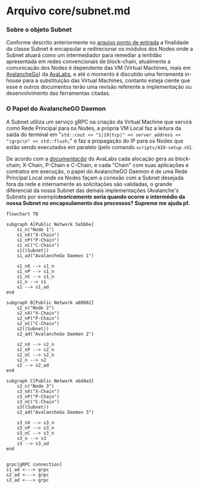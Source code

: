 # Arquivo core/subnet.md

### Sobre o objeto Subnet

Conforme descrito anteriormente no [arquivo ponto de entrada](../src/main.md) a finalidade da classe Subnet é encapsular e redirecionar os módulos dos Nodes onde a Subnet atuará como um intermediador para remediar a lentidão apresentada em redes convencionais de block-chain, atualmente a comunicação dos Nodes é dependente das VM (Virtual Machines, mais em [AvalancheGo](https://github.com/ava-labs/avalanchego/tree/master/vms)) da [AvaLabs](https://www.avalabs.org/), e até o momento é discutido uma ferramenta in-house para a substituição das Virtual Machines, contanto esteja ciente que esse e outros documentos terão uma revisão referente a implementação ou desenvolvimento das ferramentas citadas.


### O Papel do AvalancheGO Daemon

A Subnet utiliza um serviço gRPC na criação da Virtual Machine que servirá como Rede Principal para os Nodes, a própria VM Local faz a leitura da saída do terminal em "``std::cout << "1|19|tcp|" << server_address << "|grpc\n" << std::flush;``" e faz a propagação do IP para os Nodes que estão sendo executados em paralelo (pelo comando ``scripts/AIO-setup.sh``).

De acordo com a [*documentação*](https://docs.avax.network/subnets/create-a-local-subnet) do AvaLabs cada alocação gera as block-chain; X-Chain, P-Chain e C-Chain, e cada "Chain" com suas aplicações e contratos em execução, o papel do AvalancheGO Daemon é de uma Rede Principal Local onde os Nodes façam a conexão com a Subnet desejada fora da rede e internamente as solicitações são validadas, o grande diferencial da nossa Subnet das demais implementações (Avalanche's Subnets por exemplo***teoricamente* seria quando ocorre o intermédio da nossa Subnet no encapsulamento dos processos? Supreme me ajuda pf.**

```mermaid
flowchart TB

subgraph A[Public Network 5a5b6e]
    s1_n("Node 1")
    s1_nX("X-Chain")
    s1_nP("P-Chain")
    s1_nC("C-Chain")
    s1((Subnet))
    s1_ad("AvalancheGo Daemon 1")

    s1_nX --> s1_n
    s1_nP --> s1_n
    s1_nC --> s1_n
    s1_n --> s1
    s1 --> s1_ad
end

subgraph B[Public Network a80982]
    s2_n("Node 2")
    s2_nX("X-Chain")
    s2_nP("P-Chain")
    s2_nC("C-Chain")
    s2((Subnet))
    s2_ad("AvalancheGo Daemon 2")
  
    s2_nX --> s2_n
    s2_nP --> s2_n
    s2_nC --> s2_n
    s2_n --> s2
    s2 --> s2_ad
end

subgraph C[Public Network abd4a3]
    s3_n("Node 3")
    s3_nX("X-Chain")
    s3_nP("P-Chain")
    s3_nC("C-Chain")
    s3((Subnet))
    s3_ad("AvalancheGo Daemon 3")
  
    s3_nX --> s3_n
    s3_nP --> s3_n
    s3_nC --> s3_n
    s3_n --> s3
    s3 --> s3_ad
end


grpc[gRPC connection]
s1_ad <---> grpc
s2_ad <---> grpc
s3_ad <---> grpc

```
